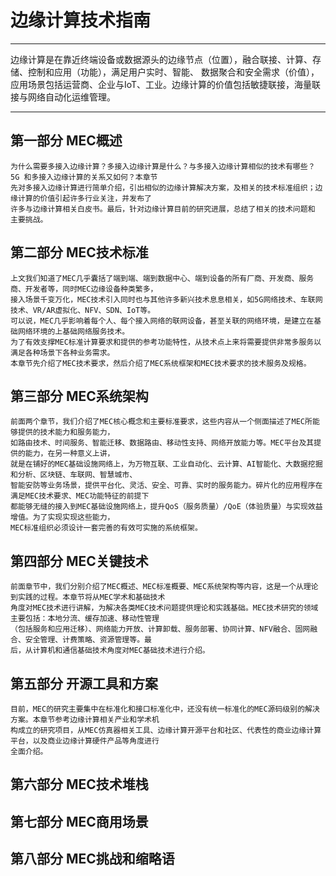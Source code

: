 # 边缘计算技术指南 #
----------
   
   边缘计算是在靠近终端设备或数据源头的边缘节点（位置），融合联接、计算、存储、控制和应用（功能），满足用户实时、智能、
   数据聚合和安全需求（价值），应用场景包括运营商、企业与IoT、工业。边缘计算的价值包括敏捷联接，海量联接与网络自动化运维管理。
    
----------

## 第一部分 MEC概述   ##
    为什么需要多接入边缘计算？多接入边缘计算是什么？与多接入边缘计算相似的技术有哪些？ 5G 和多接入边缘计算的关系又如何？本章节
    先对多接入边缘计算进行简单介绍，引出相似的边缘计算解决方案，及相关的技术标准组织；边缘计算的价值引起许多行业关注，并发布了
    许多与边缘计算相关白皮书。最后，针对边缘计算目前的研究进展，总结了相关的技术问题和
    主要挑战。
## 第二部分 MEC技术标准   ##  
    上文我们知道了MEC几乎囊括了端到端、端到数据中心、端到设备的所有厂商、开发商、服务商、开发者等，同时MEC边缘设备种类繁多，
    接入场景千变万化，MEC技术引入同时也与其他许多新兴技术息息相关，如5G网络技术、车联网技术、VR/AR虚拟化、NFV、SDN、IoT等。
    可以说，MEC几乎影响着每个人、每个接入网络的联网设备，甚至关联的网络环境，是建立在基础网络环境的上基础网络服务技术。  
    为了有效支撑MEC标准计算要求和提供的参考功能特性，从技术点上来将需要提供非常多服务以满足各种场景下各种业务需求。
    本章节先介绍了MEC技术要求，然后介绍了MEC系统框架和MEC技术要求的技术服务及规格。

## 第三部分 MEC系统架构 ##    
    前面两个章节，我们介绍了MEC核心概念和主要标准要求，这些内容从一个侧面描述了MEC所能够提供的技术能力和服务能力，
    如路由技术、时间服务、智能迁移、数据路由、移动性支持、网络开放能力等。MEC平台及其提供的能力，在另一种意义上讲，
    就是在铺好的MEC基础设施网络上，为万物互联、工业自动化、云计算、AI智能化、大数据挖掘和分析、区块链、车联网、智慧城市、
    智能安防等业务场景，提供平台化、灵活、安全、可靠、实时的服务能力。碎片化的应用程序在满足MEC技术要求、MEC功能特征的前提下
    都能够无缝的接入到MEC基础设施网络上，提升QoS（服务质量）/QoE（体验质量）与实现效益增值。为了实现实现这些能力，
    MEC标准组织必须设计一套完善的有效可实施的系统框架。

## 第四部分 MEC关键技术    ## 
    前面章节中，我们分别介绍了MEC概述、MEC标准概要、MEC系统架构等内容，这是一个从理论到实践的过程。本章节将从MEC学术和基础技术
    角度对MEC技术进行讲解，为解决各类MEC技术问题提供理论和实践基础。MEC技术研究的领域主要包括：本地分流、缓存加速、移动性管理
    （包括服务和应用迁移）、网络能力开放、计算卸载、服务部署、协同计算、NFV融合、固网融合、安全管理、计费策略、资源管理等。最
    后，从计算机和通信基础技术角度对MEC基础技术进行介绍。

## 第五部分 开源工具和方案 ##   
    目前，MEC的研究主要集中在标准化和接口标准化中，还没有统一标准化的MEC源码级别的解决方案。本章节参考边缘计算相关产业和学术机
    构成立的研究项目，从MEC仿真器相关工具、边缘计算开源平台和社区、代表性的商业边缘计算平台，以及商业边缘计算硬件产品等角度进行
    全面介绍。

## 第六部分 MEC技术堆栈 ##

## 第七部分 MEC商用场景 ##

## 第八部分 MEC挑战和缩略语 ##